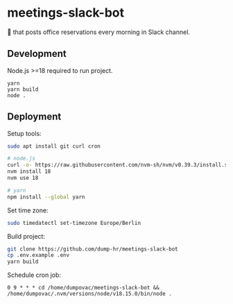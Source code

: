 # meetings-slack-bot

:robot: that posts office reservations every morning in Slack channel.

## Development

Node.js >=18 required to run project.

```
yarn
yarn build
node .
```

## Deployment

Setup tools:

```bash
sudo apt install git curl cron

# node.js
curl -o- https://raw.githubusercontent.com/nvm-sh/nvm/v0.39.3/install.sh | bash
nvm install 18
nvm use 18

# yarn
npm install --global yarn
```

Set time zone:

```bash
sudo timedatectl set-timezone Europe/Berlin
```

Build project:

```bash
git clone https://github.com/dump-hr/meetings-slack-bot
cp .env.example .env
yarn build
```

Schedule cron job:

```
0 9 * * * cd /home/dumpovac/meetings-slack-bot && /home/dumpovac/.nvm/versions/node/v18.15.0/bin/node .
```
